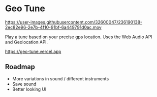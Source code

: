 # Geo Tune

https://user-images.githubusercontent.com/32600047/236190138-2ec82e96-2e7b-4f10-91bf-6a449791d0ac.mov


Play a tune based on your precise gps location. Uses the Web Audio API and Geolocation API.

https://geo-tune.vercel.app

## Roadmap
- More variations in sound / different instruments
- Save sound
- Better looking UI



